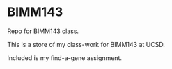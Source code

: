 # BIMM143 
Repo for BIMM143 class.

This is a store of my class-work for BIMM143 at UCSD. 

Included is my find-a-gene assignment.

